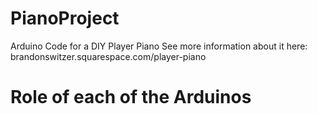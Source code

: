 # PianoProject
Arduino Code for a DIY Player Piano
See more information about it here: brandonswitzer.squarespace.com/player-piano

# Role of each of the Arduinos
